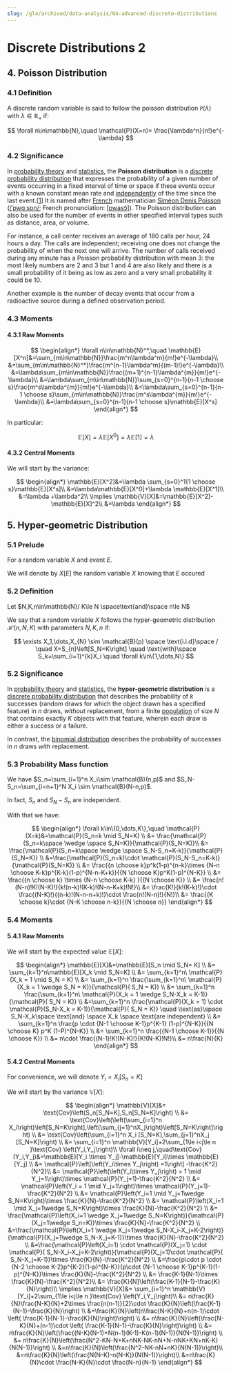 ```yaml
---
slug: /gl4/archived/data-analysis/04-advanced-discrete-distributions
---
```


# Discrete Distributions 2

## 4. Poisson Distribution

### 4.1 Definition

A discrete random variable is said to follow the poisson distribution $\mathtt{P}(\lambda)$ with $\lambda \in\mathbb{R}_+$ if:

$$
\forall n\in\mathbb{N},\quad \mathcal{P}(X=n)= \frac{\lambda^n}{n!}e^{-\lambda}
$$

### 4.2 Significance

In [probability theory](https://en.wikipedia.org/wiki/Probability_theory) and [statistics](https://en.wikipedia.org/wiki/Statistics), the **Poisson distribution** is a [discrete probability distribution](https://en.wikipedia.org/wiki/Discrete_probability_distribution) that expresses the probability of a given number of events occurring in a fixed interval of time or space if these events occur with a known constant mean rate and [independently](https://en.wikipedia.org/wiki/Statistical_independence) of the time since the last event.[[1\]](https://en.wikipedia.org/wiki/Poisson_distribution#cite_note-Haight1967-1) It is named after [French](https://en.wikipedia.org/wiki/France) mathematician [Siméon Denis Poisson](https://en.wikipedia.org/wiki/Siméon_Denis_Poisson) ([/ˈpwɑːsɒn/](https://en.wikipedia.org/wiki/Help:IPA/English); French pronunciation: [[pwasɔ̃\]](https://en.wikipedia.org/wiki/Help:IPA/French)). The Poisson distribution can also be used for the number of events in other specified interval types such as distance, area, or volume.

For instance, a call center receives an average of 180 calls per hour, 24 hours a day. The calls are independent; receiving one does not change the probability of when the next one will arrive. The number of calls received during any minute has a Poisson probability distribution with mean 3: the most likely numbers are 2 and 3 but 1 and 4 are also likely and there is a small probability of it being as low as zero and a very small probability it could be 10.

Another example is the number of decay events that occur from a radioactive source during a defined observation period.

### 4.3 Moments

#### 4.3.1 Raw Moments

$$
\begin{align*}
\forall n\in\mathbb{N}^*,\quad \mathbb{E}[X^n]&=\sum_{m\in\mathbb{N}}\frac{m^n\lambda^m}{m!}e^{-\lambda}\\
&=\sum_{m\in\mathbb{N}^*}\frac{m^{n-1}\lambda^m}{(m-1)!}e^{-\lambda}\\
&=\lambda\sum_{m\in\mathbb{N}}\frac{(m+1)^{n-1}\lambda^{m}}{m!}e^{-\lambda}\\
&=\lambda\sum_{m\in\mathbb{N}}\sum_{s=0}^{n-1}{n-1 \choose s}\frac{m^s\lambda^{m}}{m!}e^{-\lambda}\\
&=\lambda\sum_{s=0}^{n-1}{n-1 \choose s}\sum_{m\in\mathbb{N}}\frac{m^s\lambda^{m}}{m!}e^{-\lambda}\\
&=\lambda\sum_{s=0}^{n-1}{n-1 \choose s}\mathbb{E}[X^s]
\end{align*}
$$

In particular:

$$
\mathbb{E}[X]=\lambda\mathbb{E}[X^0]=\lambda\mathbb{E}[1]=\lambda
$$

#### 4.3.2 Central Moments

We will start by the variance:

$$
\begin{align*}
\mathbb{E}[X^2]&=\lambda \sum_{s=0}^1{1 \choose s}\mathbb{E}[X^s]\\
&=\lambda\mathbb{E}[X^0]+\lambda \mathbb{E}[X^1]\\
&=\lambda +\lambda^2\\
\implies \mathbb{V}[X]&=\mathbb{E}[X^2]-\mathbb{E}[X]^2\\
&=\lambda
\end{align*}
$$

## 5. Hyper-geometric Distribution

### 5.1 Prelude

For a random variable $X$ and event $E$.

We will denote by $X[E]$ the random variable $X$ knowing that $E$ occured

### 5.2 Definition

Let $N,K,n\in\mathbb{N}/ K\le N \space\text{and}\space n\le N$

We say that a random variable $X$ follows the hyper-geometric distribution $\mathcal{H}(n,N,K)$ with parameters $N,K,n$ if:

$$
\exists X_1,\dots,X_{N} \sim \mathcal{B}(p) \space \text{i.i.d}\space / \quad X=S_{n}\left[S_N=K\right] \quad \text{with}\space  S_k=\sum_{i=1}^{k}X_i \quad \forall k\in\{1,\dots,N\}
$$

### 5.2 Significance

In [probability theory](https://en.wikipedia.org/wiki/Probability_theory) and [statistics](https://en.wikipedia.org/wiki/Statistics), the **hyper-geometric distribution** is a [discrete probability distribution](https://en.wikipedia.org/wiki/Probability_distribution#Discrete_probability_distribution) that describes the probability of $k$ successes (random draws for which the object drawn has a specified feature) in $n$ draws, _without_ replacement, from a finite [population](https://en.wikipedia.org/wiki/Statistical_population) of size $N$ that contains exactly $K$ objects with that feature, wherein each draw is either a success or a failure.

In contrast, the [binomial distribution](https://en.wikipedia.org/wiki/Binomial_distribution) describes the probability of successes in $n$ draws _with_ replacement.

### 5.3 Probability Mass function

We have $S_n=\sum_{i=1}^n X_i\sim \mathcal{B}(n,p)$ and $S_N-S_n=\sum_{i=n+1}^N X_i \sim \mathcal{B}(N-n,p)$.

In fact, $S_n$ and $S_{N}-S_n$ are independent.

With that we have:

$$
\begin{align*}
\forall k\in\{0,\dots,K\},\quad \mathcal{P}(X=k)&=\mathcal{P}(S_n=k \mid S_N=K) \\
&= \frac{\mathcal{P}(S_n=k\space  \wedge \space S_N=K)}{\mathcal{P}(S_N=K)}\\
&= \frac{\mathcal{P}(S_n=k\space  \wedge \space S_N-S_n=K-k)}{\mathcal{P}(S_N=K)} \\
&=\frac{\mathcal{P}(S_n=k)\cdot \mathcal{P}(S_N-S_n=K-k)}{\mathcal{P}(S_N=K)} \\
&= \frac{{n \choose k}p^k(1-p)^{n-k}\times {N-n \choose K-k}p^{K-k}(1-p)^{N-n-K+k}}{{N \choose K}p^K(1-p)^{N-K}} \\
&= \frac{{n \choose k} \times {N-n \choose K-k} }{{N \choose K}} \\
&= \frac{n!(N-n)!K!(N-K)!}{k!(n-k)!(K-k)!(N-n-K+k)!N!}\\
&= \frac{K!}{k!(K-k)!}\cdot \frac{(N-K)!}{(n-k)!(N-n-n+k)!}\cdot \frac{n!(N-n)!}{N!}\\
&= \frac{{K \choose k}\cdot {N-K \choose n-k}}{{N \choose n}}
\end{align*}
$$

### 5.4 Moments

#### 5.4.1 Raw Moments

We will start by the expected value $\mathbb{E}[X]:$

$$
\begin{align*}
\mathbb{E}[X]&=\mathbb{E}[S_n \mid S_N= K] \\
&= \sum_{k=1}^n\mathbb{E}[X_k \mid S_N=K] \\
&= \sum_{k=1}^n\ \mathcal{P}(X_k = 1 \mid S_N  = K) \\
&= \sum_{k=1}^n \frac{\sum_{k=1}^n\ \mathcal{P}(X_k = 1 \wedge S_N  = K)}{\mathcal{P}( S_N  = K)} \\
&= \sum_{k=1}^n \frac{\sum_{k=1}^n\ \mathcal{P}(X_k = 1 \wedge S_N-X_k  = K-1)}{\mathcal{P}( S_N  = K)} \\
&=\sum_{k=1}^n \frac{\mathcal{P}(X_k = 1)  \cdot \mathcal{P}(S_N-X_k  = K-1)}{\mathcal{P}( S_N  = K)} \quad \text{as}\space S_N-X_k\space \text{and} \space X_k \space \text{are independent}  \\
&= \sum_{k=1}^n \frac{p  \cdot {N-1 \choose K-1}p^{K-1} (1-p)^{N-K}}{{N \choose K} p^K (1-P)^{N-K}} \\
&= \sum_{k=1}^n \frac{{N-1 \choose K-1}}{{N \choose K}} \\
&= n\cdot \frac{(N-1)!K!(N-K)!}{K!(N-K)!N!}\\
&= n\frac{N}{K}
\end{align*}
$$

#### 5.4.2 Central Moments

For convenience, we will denote $Y_i=X_i[S_n=K]$

We will start by the variance $\mathbb{V}[X]:$

$$
\begin{align*}
\mathbb{V}[X]&= \text{Cov}\left(S_n[S_N=K],S_n[S_N=K]\right) \\
&= \text{Cov}\left(\left(\sum_{i=1}^n X_i\right)\left[S_N=K\right],\left(\sum_{j=1}^nX_j\right)\left[S_N=K\right]\right) \\
&= \text{Cov}\left(\sum_{i=1}^n X_i [S_N=K],\sum_{j=1}^nX_j [S_N=K]\right) \\
&= \sum_{i=1}^n \mathbb{V}[Y_i]+2\sum_{1\le i<j\le n }\text{Cov} \left(Y_i,Y_j\right)\\
\forall i\neq j,\quad\text{Cov}(Y_i,Y_j)&=\mathbb{E}[Y_i \times Y_j]-\mathbb{E}[Y_i]\times \mathbb{E}[Y_j] \\
&= \mathcal{P}\left[\left(Y_i\times Y_j\right) =1\right] -\frac{K^2}{N^2}\\
&= \mathcal{P}\left(\left(Y_i\times Y_j\right) = 1 \mid Y_j=1\right)\times \mathcal{P}(Y_j=1)-\frac{K^2}{N^2} \\
&= \mathcal{P}\left(Y_i = 1 \mid Y_j=1\right)\times \mathcal{P}(Y_j=1)-\frac{K^2}{N^2} \\
&= \mathcal{P}\left(Y_i=1 \mid Y_j=1\wedge S_N=K\right)\times \frac{K}{N}-\frac{K^2}{N^2} \\
&= \mathcal{P}\left(X_i=1 \mid X_j=1\wedge S_N=K\right)\times \frac{K}{N}-\frac{K^2}{N^2} \\
&= \frac{\mathcal{P}\left(X_i=1 \wedge X_j=1\wedge S_N=K\right)}{\mathcal{P}(X_j=1\wedge S_n=K)}\times \frac{K}{N}-\frac{K^2}{N^2} \\
&=\frac{\mathcal{P}\left(X_i=1 \wedge X_j=1\wedge S_N-X_i-X_j=K-2\right)}{\mathcal{P}(X_j=1\wedge S_N-X_j=K-1)}\times \frac{K}{N}-\frac{K^2}{N^2} \\
&=\frac{\mathcal{P}\left(X_i=1) \cdot \mathcal{P}(X_j=1) \cdot \mathcal{P}( S_N-X_i-X_j=K-2\right)}{\mathcal{P}(X_j=1)\cdot \mathcal{P}( S_N-X_j=K-1)}\times \frac{K}{N}-\frac{K^2}{N^2} \\
&=\frac{p\cdot p \cdot {N-2 \choose K-2}p^{K-2}(1-p)^{N-K}}{p\cdot {N-1 \choose K-1}p^{K-1}(1-p)^{N-K}}\times \frac{K}{N}-\frac{K^2}{N^2} \\
&= \frac{K-1}{N-1}\times \frac{K}{N}-\frac{K^2}{N^2}\\
&= \frac{K}{N}\left(\frac{K-1}{N-1}-\frac{K}{N}\right)\\
\implies \mathbb{V}[X]&= \sum_{i=1}^n \mathbb{V}[Y_i]+2\sum_{1\le i<j\le n }\text{Cov} \left(Y_i,Y_j\right)\\
&= n\frac{K}{N}\frac{N-K}{N}+2\times \frac{n(n-1)}{2}\cdot \frac{K}{N}\left(\frac{K-1}{N-1}-\frac{K}{N}\right) \\
&=\frac{K}{N}\left(n\frac{N-K}{N}+n(n-1)\cdot \left( \frac{K-1}{N-1}-\frac{K}{N}\right)\right) \\
&= n\frac{K}{N}\left(\frac{N-K}{N}+(n-1)\cdot \left( \frac{K-1}{N-1}-\frac{K}{N}\right)\right) \\
&= n\frac{K}{N}\left(\frac{(N-K)(N-1)+N(n-1)(K-1)-K(n-1)(N-1)}{N(N-1)}\right) \\
&= n\frac{K}{N}\left(\frac{N^2-KN-N+K+nNK-NK-nN+N-nNK+KN+nK-K}{N(N-1)}\right)  \\
&=n\frac{K}{N}\left(\frac{N^2-NK-nN+nK}{N(N-1)}\right)\\
&=n\frac{K}{N}\left(\frac{N(N-K)-n(N-K)}{N(N-1)}\right)\\
&=n\frac{K}{N}\cdot \frac{N-K}{N}\cdot \frac{N-n}{N-1}
\end{align*}
$$
